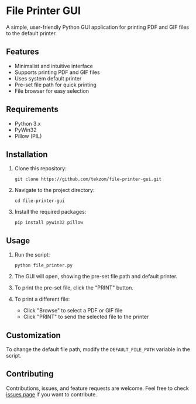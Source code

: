 # File Printer GUI

A simple, user-friendly Python GUI application for printing PDF and GIF files to the default printer.

## Features

- Minimalist and intuitive interface
- Supports printing PDF and GIF files
- Uses system default printer
- Pre-set file path for quick printing
- File browser for easy selection

## Requirements

- Python 3.x
- PyWin32
- Pillow (PIL)

## Installation

1. Clone this repository:
   ```
   git clone https://github.com/tekzom/file-printer-gui.git
   ```

2. Navigate to the project directory:
   ```
   cd file-printer-gui
   ```

3. Install the required packages:
   ```
   pip install pywin32 pillow
   ```

## Usage

1. Run the script:
   ```
   python file_printer.py
   ```

2. The GUI will open, showing the pre-set file path and default printer.

3. To print the pre-set file, click the "PRINT" button.

4. To print a different file:
   - Click "Browse" to select a PDF or GIF file
   - Click "PRINT" to send the selected file to the printer

## Customization

To change the default file path, modify the `DEFAULT_FILE_PATH` variable in the script.

## Contributing

Contributions, issues, and feature requests are welcome. Feel free to check [issues page](https://github.com/tekzom/file-printer-gui/issues) if you want to contribute.
